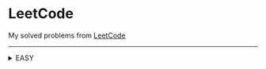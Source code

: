LeetCode
========

My solved problems from [LeetCode](https://leetcode.com/problems/)
***

<details>
 
  List of solved easy level problems 
  <summary>EASY</summary>
  
  | # | Title | Solution |   Date   | Runtime | Memory |
  |---| ----- | -------- | -------- | --------| ------ |
  |1|[]() | [C#]() || [Runtime]()|[Memory]()

</details>
